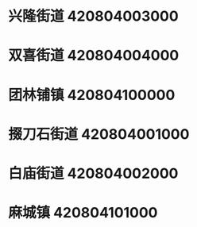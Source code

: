 # 兴隆街道 420804003000
# 双喜街道 420804004000
# 团林铺镇 420804100000
# 掇刀石街道 420804001000
# 白庙街道 420804002000
# 麻城镇 420804101000
